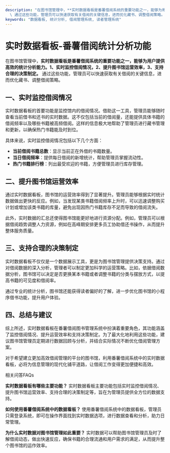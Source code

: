 ```yaml
---
description: "在图书馆管理中，**实时数据看板是番薯借阅系统的重要功能之一，能够为用户提供高效的统计分析能力。1、实时监控借阅情况，2、提升图书馆运营效率，3、支持合理的决策制定。**\
  \ 通过这些功能，管理员可以快速获取有关借阅的关键信息，进而优化藏书、调整借阅策略。"
keywords: "数据看板, 统计分析, 借阅管理系统, 读者管理系统"
---
```

# 实时数据看板-番薯借阅统计分析功能

在图书馆管理中，**实时数据看板是番薯借阅系统的重要功能之一，能够为用户提供高效的统计分析能力。1、实时监控借阅情况，2、提升图书馆运营效率，3、支持合理的决策制定。** 通过这些功能，管理员可以快速获取有关借阅的关键信息，进而优化藏书、调整借阅策略。

## 一、实时监控借阅情况

实时数据看板的首要功能是监控馆内的借阅情况。借助这一工具，管理员能够随时查看当前借书和还书的实时数据。这不仅包括当前的借阅量，还能提供具体书籍的借阅频率以及哪些书籍被高频借阅。这样的信息极大地帮助了管理员进行藏书管理和更新，以确保热门书籍能及时到位。

具体来说，实时监控借阅情况包括以下几个方面：
- **当前借阅书籍总数**：显示当前正在外借的书籍数量。
- **当日借阅频率**：提供每日借阅的新增统计，帮助管理员掌握流动性。
- **热门书籍排行榜**：列出最受欢迎的书籍，方便管理员进行库存管理。

## 二、提升图书馆运营效率

通过实时数据看板，图书馆的运营效率得到了显著提升。管理员能够根据实时统计数据做出更快的反应。例如，当发现某类书籍借阅频率上升时，可以迅速调整购买计划或增加该类书籍的库量，避免出现因热门书籍库存不足而导致的借阅流失。

此外，实时数据的汇总还使得图书馆能更好地进行资源分配。例如，管理员可以根据借阅趋势调整人力资源，例如在高峰期安排更多员工协助借还书操作，从而提升整体服务质量。

## 三、支持合理的决策制定

实时数据看板不仅仅是一个数据展示工具，更是为图书馆管理提供决策支持。通过对借阅数据的深入分析，管理者可以制定更加科学的运营策略。比如，依据借阅数据分析，图书馆可以决定是否更换某本书籍或者调整书籍的分类与摆放方式，以提高书籍的可见度和借阅率。

通过专业的统计分析，图书馆还能获得读者偏好的了解，进一步优化图书馆的小程序借书功能，提升用户体验。

## 四、总结与建议

综上所述，实时数据看板在番薯借阅图书管理系统中扮演着重要角色，其功能涵盖了监控借阅情况、提升运营效率和支持决策制定。为了最大化地利用这些功能，建议图书馆管理员定期进行数据回顾与分析，并结合实际情况不断优化借阅管理方案。

对于希望建立更加高效借阅管理的平台的图书馆，利用番薯借阅系统中的实时数据看板，必将为信息管理的现代化铺平道路，让借阅工作变得更加便捷和高效。

相关问答FAQs

**实时数据看板有哪些主要功能？**
实时数据看板主要功能包括实时监控借阅情况、提升图书馆运营效率、支持合理的决策制定等，旨在为管理员提供全方位的数据支持。

**如何使用番薯借阅系统中的数据看板？**
使用番薯借阅系统中的数据看板，管理员只需登录系统，即可在操作界面找到实时数据选项，进行数据查看和分析，助力日常管理。

**为什么实时数据对图书馆管理如此重要？**
实时数据可以帮助图书馆管理员及时了解借阅动态，做出快速反应，确保书籍的合理流通和用户需求的满足，从而提升整个图书馆的运作效率。
